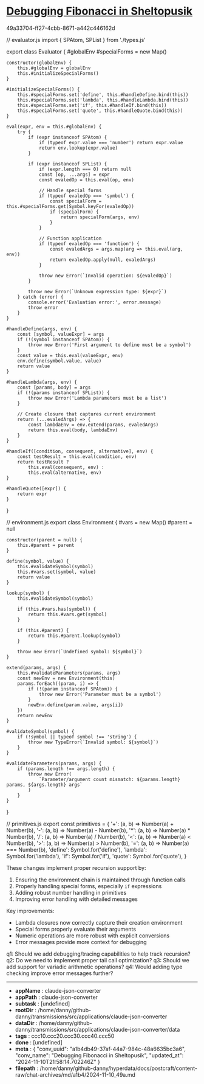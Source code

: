 # [Debugging Fibonacci in Sheltopusik](https://claude.ai/chat/a1b4db49-37af-44a7-984c-48a6635bc3a6)

49a33704-ff27-4cbb-8671-a442c446162d

 

<antArtifact identifier="evaluator-core" type="application/vnd.ant.code" language="javascript" title="Enhanced Evaluator with Proper Recursion Support">
// evaluator.js
import { SPAtom, SPList } from './types.js'

export class Evaluator {
    #globalEnv
    #specialForms = new Map()

    constructor(globalEnv) {
        this.#globalEnv = globalEnv
        this.#initializeSpecialForms()
    }

    #initializeSpecialForms() {
        this.#specialForms.set('define', this.#handleDefine.bind(this))
        this.#specialForms.set('lambda', this.#handleLambda.bind(this))
        this.#specialForms.set('if', this.#handleIf.bind(this))
        this.#specialForms.set('quote', this.#handleQuote.bind(this))
    }

    eval(expr, env = this.#globalEnv) {
        try {
            if (expr instanceof SPAtom) {
                if (typeof expr.value === 'number') return expr.value
                return env.lookup(expr.value)
            }

            if (expr instanceof SPList) {
                if (expr.length === 0) return null
                const [op, ...args] = expr
                const evaledOp = this.eval(op, env)

                // Handle special forms
                if (typeof evaledOp === 'symbol') {
                    const specialForm = this.#specialForms.get(Symbol.keyFor(evaledOp))
                    if (specialForm) {
                        return specialForm(args, env)
                    }
                }

                // Function application
                if (typeof evaledOp === 'function') {
                    const evaledArgs = args.map(arg => this.eval(arg, env))
                    return evaledOp.apply(null, evaledArgs)
                }

                throw new Error(`Invalid operation: ${evaledOp}`)
            }

            throw new Error(`Unknown expression type: ${expr}`)
        } catch (error) {
            console.error('Evaluation error:', error.message)
            throw error
        }
    }

    #handleDefine(args, env) {
        const [symbol, valueExpr] = args
        if (!(symbol instanceof SPAtom)) {
            throw new Error('First argument to define must be a symbol')
        }
        const value = this.eval(valueExpr, env)
        env.define(symbol.value, value)
        return value
    }

    #handleLambda(args, env) {
        const [params, body] = args
        if (!(params instanceof SPList)) {
            throw new Error('Lambda parameters must be a list')
        }
        
        // Create closure that captures current environment
        return (...evaledArgs) => {
            const lambdaEnv = env.extend(params, evaledArgs)
            return this.eval(body, lambdaEnv)
        }
    }

    #handleIf([condition, consequent, alternative], env) {
        const testResult = this.eval(condition, env)
        return testResult ? 
            this.eval(consequent, env) : 
            this.eval(alternative, env)
    }

    #handleQuote([expr]) {
        return expr
    }
}
</antArtifact>

<antArtifact identifier="environment" type="application/vnd.ant.code" language="javascript" title="Enhanced Environment with Proper Scope Chains">
// environment.js
export class Environment {
    #vars = new Map()
    #parent = null

    constructor(parent = null) {
        this.#parent = parent
    }

    define(symbol, value) {
        this.#validateSymbol(symbol)
        this.#vars.set(symbol, value)
        return value
    }

    lookup(symbol) {
        this.#validateSymbol(symbol)
        
        if (this.#vars.has(symbol)) {
            return this.#vars.get(symbol)
        }

        if (this.#parent) {
            return this.#parent.lookup(symbol)
        }

        throw new Error(`Undefined symbol: ${symbol}`)
    }

    extend(params, args) {
        this.#validateParameters(params, args)
        const newEnv = new Environment(this)
        params.forEach((param, i) => {
            if (!(param instanceof SPAtom)) {
                throw new Error('Parameter must be a symbol')
            }
            newEnv.define(param.value, args[i])
        })
        return newEnv
    }

    #validateSymbol(symbol) {
        if (!symbol || typeof symbol !== 'string') {
            throw new TypeError(`Invalid symbol: ${symbol}`)
        }
    }

    #validateParameters(params, args) {
        if (params.length !== args.length) {
            throw new Error(
                `Parameter/argument count mismatch: ${params.length} params, ${args.length} args`
            )
        }
    }
}
</antArtifact>

<antArtifact identifier="primitives" type="application/vnd.ant.code" language="javascript" title="Enhanced Primitives with Complete Numeric Operations">
// primitives.js
export const primitives = {
    '+': (a, b) => Number(a) + Number(b),
    '-': (a, b) => Number(a) - Number(b),
    '*': (a, b) => Number(a) * Number(b),
    '/': (a, b) => Number(a) / Number(b),
    '<': (a, b) => Number(a) < Number(b),
    '>': (a, b) => Number(a) > Number(b),
    '=': (a, b) => Number(a) === Number(b),
    'define': Symbol.for('define'),
    'lambda': Symbol.for('lambda'),
    'if': Symbol.for('if'),
    'quote': Symbol.for('quote'),
}
</antArtifact>

These changes implement proper recursion support by:
1. Ensuring the environment chain is maintained through function calls
2. Properly handling special forms, especially `if` expressions
3. Adding robust number handling in primitives
4. Improving error handling with detailed messages

Key improvements:
- Lambda closures now correctly capture their creation environment
- Special forms properly evaluate their arguments
- Numeric operations are more robust with explicit conversions
- Error messages provide more context for debugging

q1: Should we add debugging/tracing capabilities to help track recursion?
q2: Do we need to implement proper tail call optimization?
q3: Should we add support for variadic arithmetic operations?
q4: Would adding type checking improve error messages further?

---

* **appName** : claude-json-converter
* **appPath** : claude-json-converter
* **subtask** : [undefined]
* **rootDir** : /home/danny/github-danny/transmissions/src/applications/claude-json-converter
* **dataDir** : /home/danny/github-danny/transmissions/src/applications/claude-json-converter/data
* **tags** : ccc10.ccc20.ccc30.ccc40.ccc50
* **done** : [undefined]
* **meta** : {
  "conv_uuid": "a1b4db49-37af-44a7-984c-48a6635bc3a6",
  "conv_name": "Debugging Fibonacci in Sheltopusik",
  "updated_at": "2024-11-10T21:58:14.702246Z"
}
* **filepath** : /home/danny/github-danny/hyperdata/docs/postcraft/content-raw/chat-archives/md/a1b4/2024-11-10_49a.md